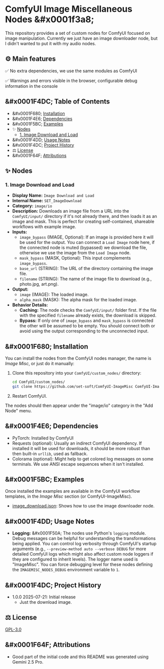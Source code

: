 # ComfyUI Image Miscellaneous Nodes &#x0001f3a8;

This repository provides a set of custom nodes for ComfyUI focused on image manipulation.
Currently we just have an image downloader node, but I didn't wanted to put it with
my audio nodes.


## &#x2699;&#xFE0F; Main features

&#x2705; No extra dependencies, we use the same modules as ComfyUI

&#x2705; Warnings and errors visible in the browser, configurable debug information in the console


## &#x0001F4DC; Table of Contents

- &#x0001F680; [Installation](#-installation)
- &#x0001F4E6; [Dependencies](#-dependencies)
- &#x0001F5BC;&#xFE0F; [Examples](#&#xFE0F;-examples)
- &#x2728; [Nodes](#-extra-nodes)
  - [1. Image Download and Load](#1-image-download-and-load)
- &#x0001F4DD; [Usage Notes](#-usage-notes)
- &#x0001F4DC; [Project History](#-project-history)
- &#x2696;&#xFE0F; [License](#&#xFE0F;-license)
- &#x0001F64F; [Attributions](#-attributions)

## &#x2728; Nodes

### 1. Image Download and Load
   - **Display Name:** `Image Download and Load`
   - **Internal Name:** `SET_ImageDownload`
   - **Category:** `image/io`
   - **Description:** Downloads an image file from a URL into the `ComfyUI/input/` directory if it's not already there, and then loads it as an image and mask. This is perfect for creating self-contained, shareable workflows with example image.
   - **Inputs:**
     - `image_bypass` (IMAGE, Optional): If an image is provided here it will be used for the output. You can connect a `Load Image` node here, if the connected node is muted (bypassed) we download the file, otherwise we use the image from the `Load Image` node.
     - `mask_bypass` (MASK, Optional): This input complements `image_bypass`.
     - `base_url` (STRING): The URL of the directory containing the image file.
     - `filename` (STRING): The name of the image file to download (e.g., photo.jpg, art.png).
   - **Output:**
     - `image` (IMAGE): The loaded image.
     - `alpha_mask` (MASK): The alpha mask for the loaded image.
   - **Behavior Details:**
     - **Caching:** The node checks the `ComfyUI/input/` folder first. If the file with the specified `filename` already exists, the download is skipped.
     - **Bypass:** If only one of `image_bypass` and `mask_bypass` is connected the other will be assumed to be empty. You should connect both or avoid using the output corresponding to the unconnected input.


## &#x0001F680; Installation

You can install the nodes from the ComfyUI nodes manager, the name is *Image Misc*, or just do it manually:

1.  Clone this repository into your `ComfyUI/custom_nodes/` directory:
    ```bash
    cd ComfyUI/custom_nodes/
    git clone https://github.com/set-soft/ComfyUI-ImageMisc ComfyUI-ImageMisc
    ```
2.  Restart ComfyUI.

The nodes should then appear under the "image/io" category in the "Add Node" menu.


## &#x0001F4E6; Dependencies

- PyTorch: Installed by ComfyUI
- Requests (optional): Usually an indirect ComfyUI dependency. If installed it will be used for downloads, it should be more robust than then built-in `urllib`, used as fallback.
- Colorama (optional): Might help to get colored log messages on some terminals. We use ANSI escape sequences when it isn't installed.


## &#x0001F5BC;&#xFE0F; Examples

Once installed the examples are available in the ComfyUI workflow templates, in the *Image Misc* section (or ComfyUI-ImageMisc).

- [image_download.json](example_workflows/image_download.json): Shows how to use the image downloader node.


## &#x0001F4DD; Usage Notes

- **Logging:** &#x0001F50A; The nodes use Python's `logging` module. Debug messages can be helpful for understanding the transformations being applied.
  You can control log verbosity through ComfyUI's startup arguments (e.g., `--preview-method auto --verbose DEBUG` for more detailed ComfyUI logs
  which might also affect custom node loggers if they are configured to inherit levels). The logger name used is "ImageMisc".
  You can force debugging level for these nodes defining the `IMAGEMISC_NODES_DEBUG` environment variable to `1`.


## &#x0001F4DC; Project History

- 1.0.0 2025-07-21: Initial release
  - Just the download image.


## &#x2696;&#xFE0F; License

[GPL-3.0](LICENSE)

## &#x0001F64F; Attributions

- Good part of the initial code and this README was generated using Gemini 2.5 Pro.
